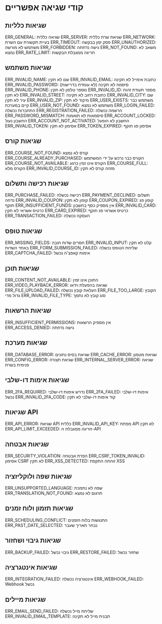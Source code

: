 # קודי שגיאה אפשריים

## שגיאות כלליות
ERR_GENERAL: שגיאה כללית
ERR_SERVER: שגיאת שרת כללית
ERR_NETWORK: בעיית תקשורת עם השרת
ERR_TIMEOUT: פסק זמן בבקשה
ERR_UNAUTHORIZED: משתמש לא מורשה
ERR_FORBIDDEN: גישה נדחתה
ERR_NOT_FOUND: משאב לא נמצא
ERR_RATE_LIMIT: חריגה ממגבלת הבקשות

## שגיאות משתמש
ERR_INVALID_NAME: שם לא תקין
ERR_INVALID_EMAIL: כתובת אימייל לא תקינה
ERR_INVALID_PASSWORD: סיסמה לא תקינה (לא עומדת בדרישות)
ERR_INVALID_PHONE: מספר טלפון לא תקין
ERR_INVALID_ID: מספר תעודת זהות לא תקין
ERR_INVALID_STREET: כתובת רחוב לא תקינה
ERR_INVALID_CITY: שם עיר לא תקין
ERR_INVALID_ZIP: מיקוד לא תקין
ERR_USER_EXISTS: משתמש כבר קיים במערכת
ERR_USER_NOT_FOUND: משתמש לא נמצא
ERR_LOGIN_FAILED: התחברות נכשלה
ERR_REGISTRATION_FAILED: הרשמה נכשלה
ERR_PASSWORD_MISMATCH: סיסמאות לא תואמות
ERR_ACCOUNT_LOCKED: החשבון נעול
ERR_ACCOUNT_NOT_ACTIVATED: החשבון לא הופעל
ERR_INVALID_TOKEN: אסימון לא תקין
ERR_TOKEN_EXPIRED: אסימון פג תוקף

## שגיאות קורס
ERR_COURSE_NOT_FOUND: קורס לא נמצא
ERR_COURSE_ALREADY_PURCHASED: הקורס כבר נרכש על ידי המשתמש
ERR_COURSE_NOT_AVAILABLE: הקורס אינו זמין כרגע
ERR_COURSE_FULL: הקורס מלא
ERR_INVALID_COURSE_ID: מזהה קורס לא תקין

## שגיאות רכישה ותשלום
ERR_PURCHASE_FAILED: רכישה נכשלה
ERR_PAYMENT_DECLINED: תשלום נדחה
ERR_INVALID_COUPON: קופון לא תקין
ERR_COUPON_EXPIRED: קופון פג תוקף
ERR_INSUFFICIENT_FUNDS: אין מספיק כסף בחשבון
ERR_INVALID_CARD: כרטיס אשראי לא תקין
ERR_CARD_EXPIRED: כרטיס אשראי פג תוקף
ERR_TRANSACTION_FAILED: העסקה נכשלה

## שגיאות טופס
ERR_MISSING_FIELDS: חסרים שדות חובה
ERR_INVALID_INPUT: קלט לא תקין באחד השדות
ERR_FORM_SUBMISSION_FAILED: שליחת הטופס נכשלה
ERR_CAPTCHA_FAILED: אימות קאפצ'ה נכשל

## שגיאות תוכן
ERR_CONTENT_NOT_AVAILABLE: התוכן אינו זמין
ERR_VIDEO_PLAYBACK_ERROR: שגיאה בהפעלת וידאו
ERR_FILE_UPLOAD_FAILED: העלאת קובץ נכשלה
ERR_FILE_TOO_LARGE: הקובץ גדול מדי
ERR_INVALID_FILE_TYPE: סוג קובץ לא נתמך

## שגיאות הרשאות
ERR_INSUFFICIENT_PERMISSIONS: אין מספיק הרשאות
ERR_ACCESS_DENIED: גישה נדחתה

## שגיאות מערכת
ERR_DATABASE_ERROR: שגיאת בסיס נתונים
ERR_CACHE_ERROR: שגיאת מטמון
ERR_CONFIG_ERROR: שגיאת תצורה
ERR_INTERNAL_SERVER_ERROR: שגיאה פנימית בשרת

## שגיאות אימות דו-שלבי
ERR_2FA_REQUIRED: נדרש אימות דו-שלבי
ERR_2FA_FAILED: אימות דו-שלבי נכשל
ERR_INVALID_2FA_CODE: קוד אימות דו-שלבי לא תקין

## שגיאות API
ERR_API_ERROR: שגיאת API כללית
ERR_INVALID_API_KEY: מפתח API לא תקין
ERR_API_LIMIT_EXCEEDED: חריגה ממגבלת ה-API

## שגיאות אבטחה
ERR_SECURITY_VIOLATION: הפרת אבטחה
ERR_CSRF_TOKEN_INVALID: אסימון CSRF לא תקין
ERR_XSS_DETECTED: זוהתה התקפת XSS

## שגיאות שפה ולוקליזציה
ERR_UNSUPPORTED_LANGUAGE: שפה לא נתמכת
ERR_TRANSLATION_NOT_FOUND: תרגום לא נמצא

## שגיאות תזמון ולוח זמנים
ERR_SCHEDULING_CONFLICT: התנגשות בלוח הזמנים
ERR_PAST_DATE_SELECTED: נבחר תאריך שעבר

## שגיאות גיבוי ושחזור
ERR_BACKUP_FAILED: גיבוי נכשל
ERR_RESTORE_FAILED: שחזור נכשל

## שגיאות אינטגרציה
ERR_INTEGRATION_FAILED: אינטגרציה נכשלה
ERR_WEBHOOK_FAILED: Webhook נכשל

## שגיאות מיילים
ERR_EMAIL_SEND_FAILED: שליחת מייל נכשלה
ERR_INVALID_EMAIL_TEMPLATE: תבנית מייל לא תקינה
